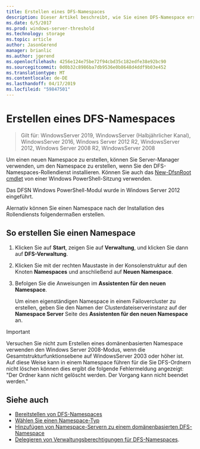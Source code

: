 ```yaml
---
title: Erstellen eines DFS-Namespaces
description: Dieser Artikel beschreibt, wie Sie einen DFS-Namespace erstellen.
ms.date: 6/5/2017
ms.prod: windows-server-threshold
ms.technology: storage
ms.topic: article
author: JasonGerend
manager: brianlic
ms.author: jgerend
ms.openlocfilehash: 4256e124e75be72f94cbd35c182edfe38e92bc90
ms.sourcegitcommit: 0d0b32c8986ba7db9536e0b8648d4ddf9b03e452
ms.translationtype: MT
ms.contentlocale: de-DE
ms.lasthandoff: 04/17/2019
ms.locfileid: "59847501"
---
```

# <a name="create-a-dfs-namespace"></a>Erstellen eines DFS-Namespaces

> Gilt für: WindowsServer 2019, WindowsServer (Halbjährlicher Kanal), WindowsServer 2016, Windows Server 2012 R2, WindowsServer 2012, Windows Server 2008 R2, WindowsServer 2008

Um einen neuen Namespace zu erstellen, können Sie Server-Manager verwenden, um den Namespace zu erstellen, wenn Sie den DFS-Namespaces-Rollendienst installieren. Können Sie auch das [New-DfsnRoot cmdlet](https://docs.microsoft.com/powershell/module/dfsn/new-dfsnroot) von einer Windows PowerShell-Sitzung verwenden. 

Das DFSN Windows PowerShell-Modul wurde in Windows Server 2012 eingeführt. 

Alernativ können Sie einen Namespace nach der Installation des Rollendiensts folgendermaßen erstellen.

## <a name="to-create-a-namespace"></a>So erstellen Sie einen Namespace

1.  Klicken Sie auf **Start**, zeigen Sie auf **Verwaltung**, und klicken Sie dann auf **DFS-Verwaltung**.

2.  Klicken Sie mit der rechten Maustaste in der Konsolenstruktur auf den Knoten **Namespaces** und anschließend auf **Neuen Namespace**.

3.  Befolgen Sie die Anweisungen im **Assistenten für den neuen Namespace**.

    Um einen eigenständigen Namespace in einem Failovercluster zu erstellen, geben Sie den Namen der Clusterdateiserverinstanz auf der **Namespace Server** Seite des **Assistenten für den neuen Namespace** an.

> [!IMPORTANT]
> Versuchen Sie nicht zum Erstellen eines domänenbasierten Namespace verwenden den Windows Server 2008-Modus, wenn die Gesamtstrukturfunktionsebene auf WindowsServer 2003 oder höher ist. Auf diese Weise kann in einem Namespace führen für die Sie DFS-Ordnern nicht löschen können dies ergibt die folgende Fehlermeldung angezeigt: "Der Ordner kann nicht gelöscht werden. Der Vorgang kann nicht beendet werden."

## <a name="see-also"></a>Siehe auch

-   [Bereitstellen von DFS-Namespaces](deploying-dfs-namespaces.md)
-   [Wählen Sie einen Namespace-Typ](choose-a-namespace-type.md)
-   [Hinzufügen von Namespace-Servern zu einem domänenbasierten DFS-Namespace](add-namespace-servers-to-a-domain-based-dfs-namespace.md)
-   [Delegieren von Verwaltungsberechtigungen für DFS-Namespaces](delegate-management-permissions-for-dfs-namespaces.md).



